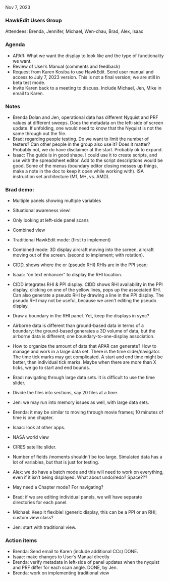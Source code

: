 Nov 7, 2023 
### HawkEdit Users Group
Attendees: Brenda, Jennifer, Michael, Wen-chau, Brad, Alex, Isaac

### Agenda
* APAR: What we want the display to look like and the type of functionality we want.
* Review of User’s Manual (comments and feedback)
* Request from Karen Kosiba to use HawkEdit. Send user manual and access to July 7, 2023 version.  This is not a final version; we are still in beta test mode. 
* Invite Karen back to a meeting to discuss.  Include Michael, Jen, Mike in email to Karen.


### Notes
* Brenda Dolan and Jen, operational data has different Nyquist and PRF values at different sweeps.  Does the metadata on the left-side of screen update. If unfolding, one would need to know that the Nyquist is not the same through out the file. 
* Brad: regarding people testing. Do we want to limit the number of testers? Can other people in the group also use it? Does it matter? Probably not, we do have disclaimer at the start.  Probably ok to expand.
* Isaac: The guide is in good shape.  I could use it to create scripts, and use with the spreadsheet editor.  Add to the script descriptions would be good.  Some of the menus (boundary editor closing messes up things, make a note in the doc to keep it open while working with).  ISA instruction set architecture (M1, M*, vs. AMD).

### Brad demo:

* Multiple panels showing multiple variables
* Situational awareness view! 
* Only looking at left-side panel scans

* Combined view





* Traditional HawkEdit mode: (first to implement)
* Combined mode: 3D display aircraft moving into the screen, aircraft moving out of the screen. (second to implement; with rotation).
* CIDD, shows where the  or (pseudo RHI) RHIs are in the PPI scan; 
* Isaac: “on text enhancer” to display the RHI location.
* CIDD integrates RHI & PPI display. CIDD shows RHI availability in the PPI display, clicking on one of the yellow lines, pops up the associated RHI. Can also generate a pseudo RHI by drawing a line in the PPI display. The pseudo RHI may not be useful, because we aren’t editing the pseudo display. 
 

* Draw a boundary in the RHI panel. Yet, keep the displays in sync?
* Airborne data is different than ground-based data in terms of a boundary: the ground-based generates a 3D volume of data, but the airborne data is different; one boundary-to-one-display association.

* How to organize the amount of data that APAR can generate? How to manage and work in a large data set.  There is the time slider/navigator.  The time tick marks may get complicated.  A start and end time might be better, than individual tick marks.  Maybe when there are more than X ticks, we go to start and end bounds. 
* Brad: navigating through large data sets.  It is difficult to use the time slider.
* Divide the files into sections, say 20 files at a time.  
* Jen: we may run into memory issues as well, with large data sets.
* Brenda: it may be similar to moving through movie frames; 10 minutes of time is one chapter. 
* Isaac: look at other apps.
* NASA world view
* CIRES satellite slider.  

* Number of fields /moments shouldn’t be too large.  Simulated data has a lot of variables, but that is just for testing. 

* Alex: we do have a batch mode and this will need to work on everything, even if it isn’t being displayed.  What about undo/redo? Space???

* May need a Chapter mode? For navigating? 

* Brad: if we are editing individual panels, we will have separate directories for each panel. 

* Michael: Keep it flexible! (generic display, this can be a PPI or an RHI; custom view class?

* Jen: start with traditional view. 

### Action items
* Brenda: Send email to Karen (include additional CCs) DONE.
* Isaac: make changes to User’s Manual directly
* Brenda: verify metadata in left-side of panel updates when the nyquist and PRF differ for each scan angle. DONE, by Jen.
* Brenda: work on implementing traditional view

